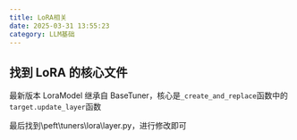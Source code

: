 ```yaml
---
title: LoRA相关
date: 2025-03-31 13:55:23
category: LLM基础
---
```


## 找到 LoRA 的核心文件

最新版本 LoraModel 继承自 BaseTuner，核心是`_create_and_replace`函数中的`target.update_layer`函数

最后找到\peft\tuners\lora\layer.py，进行修改即可
